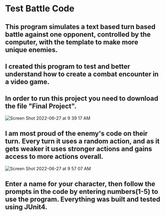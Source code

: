 # Test Battle Code

## This program simulates a text based turn based battle against one opponent, controlled by the computer, with the template to make more unique enemies.

## I created this program to test and better understand how to create a combat encounter in a video game.

## In order to run this project you need to download the file "Final Project".
![Screen Shot 2022-06-27 at 9 39 17 AM](https://user-images.githubusercontent.com/45695162/175982893-002921cc-d426-4788-bd4a-acc6bc9efa09.png)

## I am most proud of the enemy's code on their turn. Every turn it uses a random action, and as it gets weaker it uses stronger actions and gains access to more actions overall.
![Screen Shot 2022-06-27 at 9 57 07 AM](https://user-images.githubusercontent.com/45695162/175982756-b0c58b84-d53a-474e-ab33-03913891a62f.png)

## Enter a name for your character, then follow the prompts in the code by entering numbers(1-5) to use the program. Everything was built and tested using JUnit4.
